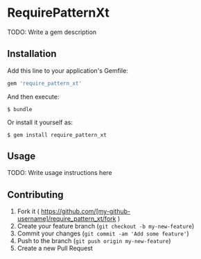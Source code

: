 # RequirePatternXt

TODO: Write a gem description

## Installation

Add this line to your application's Gemfile:

```ruby
gem 'require_pattern_xt'
```

And then execute:

    $ bundle

Or install it yourself as:

    $ gem install require_pattern_xt

## Usage

TODO: Write usage instructions here

## Contributing

1. Fork it ( https://github.com/[my-github-username]/require_pattern_xt/fork )
2. Create your feature branch (`git checkout -b my-new-feature`)
3. Commit your changes (`git commit -am 'Add some feature'`)
4. Push to the branch (`git push origin my-new-feature`)
5. Create a new Pull Request
